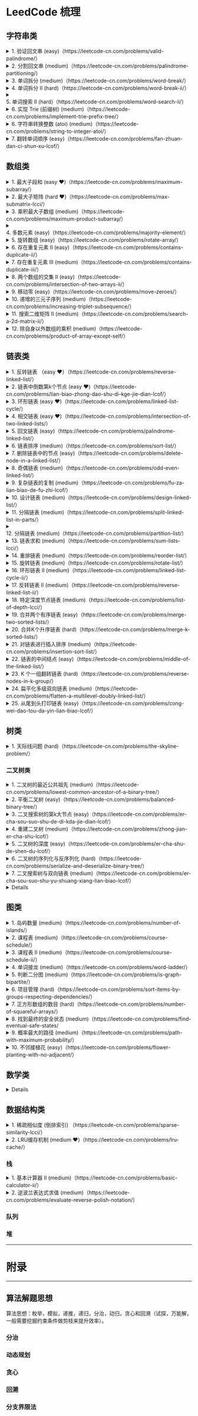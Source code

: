 # LeedCode 梳理

## 字符串类
<details>
<summary> 1. 验证回文串 (easy)（https://leetcode-cn.com/problems/valid-palindrome/） </summary> 
    
```cpp
class Solution {
public:
    bool isPalindrome(const string& s) {
        int left = 0;
        int right = s.length() - 1;
        while (left < right) {
            while (left < right && !isalnum(s[left])) { ++left; }
            while (left < right && !isalnum(s[right])) { --right; }
            if (tolower(s[left]) != tolower(s[right])) { return false; }
            ++left, --right;
        }
        return true;
    }
};
``` 
</details>

<details>
<summary> 2. 分割回文串 (medium)（https://leetcode-cn.com/problems/palindrome-partitioning/） </summary> 
</details>

<details>
<summary> 3. 单词拆分 (medium)（https://leetcode-cn.com/problems/word-break/） </summary> 
</details>

<details>
<summary> 4. 单词拆分 II (hard)（https://leetcode-cn.com/problems/word-break-ii/） </summary> 
</details>

<details>
<summary> 5. 单词搜索 II (hard)（https://leetcode-cn.com/problems/word-search-ii/） </summary> 
</details>

<details>
<summary> 6. 实现 Trie (前缀树) (medium)（https://leetcode-cn.com/problems/implement-trie-prefix-tree/） </summary> 
</details>

<details>
<summary> 6. 字符串转换整数 (atoi) (medium)（https://leetcode-cn.com/problems/string-to-integer-atoi/） </summary> 
</details>

<details>
<summary> 7. 翻转单词顺序 (easy)（https://leetcode-cn.com/problems/fan-zhuan-dan-ci-shun-xu-lcof/） </summary>
    
```cpp
class Solution {
public:
    string reverseWords(string s) {
        string res("");
        bool is_blank_status = true;
        size_t end = s.size();
        for (int cur = s.size()-1; cur >= 0; --cur) {
            if (is_blank_status && !isBlank(s[cur])) {
                end = cur;
                is_blank_status = false;
            }
            if (!is_blank_status && isBlank(s[cur])) {
                if (!res.empty()) {
                    res.push_back(' ');
                }
                res.append(s, cur+1, end - cur);
                is_blank_status = true;
            }
        }
        // not end with blank
        if (!is_blank_status) {
            if (!res.empty()) {
                res.push_back(' ');
            }
            res.append(s, 0, end+1);
        }
        return res;
    }
    
private:
    bool isBlank(char c) const {
        return ' ' == c;
    }
};
```

</details>


## 数组类
<details>
<summary> 1. 最大子段和 (easy &hearts;)（https://leetcode-cn.com/problems/maximum-subarray/） </summary> 

```cpp
class Solution {
public:
    int maxSubArray(vector<int>& nums) {
        int maxSum = INT_MIN;
        int curSum = 0;
        for (size_t id = 0; id < nums.size(); ++id) {
            if (curSum <= 0) {
                curSum = 0;
            }
            curSum += nums[id];
            if (curSum > maxSum) {
                maxSum = curSum;
            }
        }
        return maxSum;
    }
};
```

</details>

<details>
<summary> 2. 最大子矩阵 (hard &hearts;)（https://leetcode-cn.com/problems/max-submatrix-lcci/） </summary> 
    
```cpp
class Solution {
public:
    vector<int> getMaxMatrix(vector<vector<int>>& matrix) {
        vector<int> res;
        int maxSum = INT_MIN;
        for (size_t row1 = 0; row1 < matrix.size(); ++row1) {
            // 记录各列的和
            vector<int> sum(matrix[0].size(), 0);
            for (size_t row2 = row1; row2 < matrix.size(); ++row2) {
                int curSum = -1;
                int col1 = -1;
                for (size_t col2 = 0; col2 < matrix[0].size(); ++col2) {
                    sum[col2] += matrix[row2][col2];
                    if (curSum <= 0) {
                        // 重置左边列号
                        curSum = 0;
                        col1 = col2;
                    }
                    curSum += sum[col2];
                    if (curSum > maxSum) {
                        // 记录右边列号
                        maxSum = curSum;
                        if (res.empty()) {
                            res.resize(4);
                        }
                        res[0] = row1, res[1] = col1;
                        res[2] = row2, res[3] = col2;
                    }
                }
            }
        }
        return res;
    }
};
```
    
</details>

<details>
<summary> 3. 乘积最大子数组 (medium)（https://leetcode-cn.com/problems/maximum-product-subarray/） </summary> 
</details>

<details>
<summary> 4. 多数元素 (easy)（https://leetcode-cn.com/problems/majority-element/） </summary> 
</details>

<details>
<summary> 5. 旋转数组 (easy)（https://leetcode-cn.com/problems/rotate-array/） </summary> 
</details>

<details>
<summary> 6. 存在重复元素 II (easy)（https://leetcode-cn.com/problems/contains-duplicate-ii/） </summary> 
</details>

<details>
<summary> 7. 存在重复元素 III (medium)（https://leetcode-cn.com/problems/contains-duplicate-iii/） </summary> 
</details>

<details>
<summary> 8. 两个数组的交集 II (easy)（https://leetcode-cn.com/problems/intersection-of-two-arrays-ii/） </summary> 
</details>

<details>
<summary> 9. 移动零 (easy)（https://leetcode-cn.com/problems/move-zeroes/） </summary> 
</details>

<details>
<summary> 10. 递增的三元子序列 (medium)（https://leetcode-cn.com/problems/increasing-triplet-subsequence/） </summary> 
</details>

<details>
<summary> 11. 搜索二维矩阵 II (medium)（https://leetcode-cn.com/problems/search-a-2d-matrix-ii/） </summary> 
</details>

<details>
<summary> 12. 除自身以外数组的乘积 (medium)（https://leetcode-cn.com/problems/product-of-array-except-self/） </summary> 
</details>


## 链表类

<details>
<summary> 1. 反转链表 （easy &hearts;）（https://leetcode-cn.com/problems/reverse-linked-list/） </summary>
    
```cpp
/**
 * Definition for singly-linked list.
 * struct ListNode {
 *     int val;
 *     ListNode *next;
 *     ListNode(int x) : val(x), next(NULL) {}
 * };
 */
class Solution {
public:
    ListNode* reverseList(ListNode* head) {
        if (!head) {
            return head;
        }
        ListNode *cur = head;
        ListNode *pre = NULL;
        ListNode *post = NULL;
        while (cur != NULL) {
            post = cur->next;
            cur->next = pre;
            pre = cur;
            cur = post;
        }
        return pre;
    }
};
```

</details>

<details>
<summary> 2. 链表中倒数第k个节点 (easy &hearts;)（https://leetcode-cn.com/problems/lian-biao-zhong-dao-shu-di-kge-jie-dian-lcof/） </summary> 
    
```cpp
/**
 * Definition for singly-linked list.
 * struct ListNode {
 *     int val;
 *     ListNode *next;
 *     ListNode(int x) : val(x), next(NULL) {}
 * };
 */
class Solution {
public:
    ListNode* getKthFromEnd(ListNode* head, int k) {
        ListNode *fast = head;
        for (int id = 0; id < k; ++id) {
            if (!fast) {
                return NULL;
            }
            fast = fast->next;
        }
        ListNode *slow = head;
        while (fast != NULL) {
            fast = fast->next;
            slow = slow->next;
        }
        return slow;
    }
};
```

</details>

<details>
<summary> 3. 环形链表 (easy &hearts;)（https://leetcode-cn.com/problems/linked-list-cycle/） </summary> 
    
```cpp
/**
 * Definition for singly-linked list.
 * struct ListNode {
 *     int val;
 *     ListNode *next;
 *     ListNode(int x) : val(x), next(NULL) {}
 * };
 */
class Solution {
public:
    bool hasCycle(ListNode *head) {
        if (NULL == head || NULL == head->next) {
            return false;
        }
        ListNode *fast = head->next->next;
        ListNode *slow = head->next;
        while (fast && fast->next) {
            if (fast == slow) {
                return true;
            }
            slow = slow->next;
            fast = fast->next->next;
        }
        return false;
    }
};
```
    
</details>

<details>
<summary> 4. 相交链表 (easy &hearts;)（https://leetcode-cn.com/problems/intersection-of-two-linked-lists/） </summary> 

```cpp
/**
 * Definition for singly-linked list.
 * struct ListNode {
 *     int val;
 *     ListNode *next;
 *     ListNode(int x) : val(x), next(NULL) {}
 * };
 */
class Solution {
public:
    ListNode *getIntersectionNode(ListNode *headA, ListNode *headB) {
        //  链表 L1 长度为 a+c, 链表 L2 长度为 b+c, 其中 c >= 0.
        //  由 (a+c)+b == (b+c)+a, 得出两个指针在公共点相遇
        //  时间复杂度 O(a+b+c)
        ListNode *p1 = headA;
        ListNode *p2 = headB;
        while (p1 != p2) {
            p1 = (NULL == p1) ? headB : p1->next;
            p2 = (NULL == p2) ? headA : p2->next;
        }
        return p1;
    }
};
```
 
</details>

<details>
<summary> 5. 回文链表 (easy)（https://leetcode-cn.com/problems/palindrome-linked-list/） </summary> 
</details>

<details>
<summary> 6. 链表排序 (medium)（https://leetcode-cn.com/problems/sort-list/） </summary> 
</details>

<details>
<summary> 7. 删除链表中的节点 (easy)（https://leetcode-cn.com/problems/delete-node-in-a-linked-list/） </summary> 
</details>

<details>
<summary> 8. 奇偶链表 (medium)（https://leetcode-cn.com/problems/odd-even-linked-list/） </summary> 
</details>

<details>
<summary> 9. 复杂链表的复制 (medium)（https://leetcode-cn.com/problems/fu-za-lian-biao-de-fu-zhi-lcof/） </summary> 
</details>

<details>
<summary> 10. 设计链表 (medium)（https://leetcode-cn.com/problems/design-linked-list/） </summary> 
</details>


<details>
<summary> 11. 分隔链表 (medium)（https://leetcode-cn.com/problems/split-linked-list-in-parts/） </summary> 
</details>

<details>
<summary> 12. 分隔链表 (medium)（https://leetcode-cn.com/problems/partition-list/） </summary> 
</details>

<details>
<summary> 13. 链表求和 (medium)（https://leetcode-cn.com/problems/sum-lists-lcci/） </summary> 
    
```cpp
/**
 * Definition for singly-linked list.
 * struct ListNode {
 *     int val;
 *     ListNode *next;
 *     ListNode(int x) : val(x), next(NULL) {}
 * };
 */
class Solution {
public:
    ListNode* addTwoNumbers(ListNode* l1, ListNode* l2) {
        ListNode *l3 = NULL;
        ListNode *l3tail = NULL;
        int sum = 0;
        while (l1 != NULL || l2 !=NULL) {
            if (l1 != NULL && l2 != NULL) {
                sum += l1->val + l2->val;
                l1 = l1->next, l2 = l2->next;
            } else if (l1 != NULL) {
                sum += l1->val;
                l1 = l1->next;
            } else {
                sum += l2->val;
                l2 = l2->next;
            }    
            if (l3 == NULL) {
                l3tail = l3 = new ListNode(sum >= 10 ? (sum - 10) : sum);
            } else {
                l3tail->next = new ListNode(sum >= 10 ? (sum - 10) : sum);
                l3tail = l3tail->next;
            }
            sum = sum >= 10 ? 1 : 0;
        }
        if (sum > 0) {
            l3tail->next = new ListNode(sum);
        }
        return l3;
    }
};
```
* 如果链表非逆序数字，需要在计算前后分别执行下反转链表。

</details>

<details>
<summary> 14. 重排链表 (medium)（https://leetcode-cn.com/problems/reorder-list/） </summary> 
</details>

<details>
<summary> 15. 旋转链表 (medium)（https://leetcode-cn.com/problems/rotate-list/） </summary> 
</details>

<details>
<summary> 16. 环形链表 II (medium)（https://leetcode-cn.com/problems/linked-list-cycle-ii/） </summary> 
</details>

<details>
<summary> 17. 反转链表 II (medium)（https://leetcode-cn.com/problems/reverse-linked-list-ii/） </summary> 
</details>

<details>
<summary> 18. 特定深度节点链表 (medium)（https://leetcode-cn.com/problems/list-of-depth-lcci/） </summary> 
</details>

<details>
<summary> 19. 合并两个有序链表 (easy)（https://leetcode-cn.com/problems/merge-two-sorted-lists/） </summary> 

```cpp
/**
 * Definition for singly-linked list.
 * struct ListNode {
 *     int val;
 *     ListNode *next;
 *     ListNode() : val(0), next(nullptr) {}
 *     ListNode(int x) : val(x), next(nullptr) {}
 *     ListNode(int x, ListNode *next) : val(x), next(next) {}
 * };
 */
//  more effective
class Solution {
public:
    ListNode* mergeTwoLists(ListNode* l1, ListNode* l2) {
        ListNode *head = nullptr;
        ListNode *tail = nullptr;
        while (l1 && l2) {
            ListNode *tmpnode = nullptr;
            if (l1->val <= l2->val) {
                tmpnode = l1;
                l1 = l1->next;
            } else {
                tmpnode = l2;
                l2 = l2->next;
            }
            if (nullptr == head) {
                tail = head = tmpnode;
            } else {
                tail->next = tmpnode;
                tail = tail->next;
            }
        }
        if (nullptr == tail) {
            return (nullptr == l1) ? l2 : l1;
        }
        tail->next = (nullptr == l1) ? l2 : l1;
        return head;
    }
};
```

```cpp
// more concise
class Solution {
public:
    ListNode* mergeTwoLists(ListNode* l1, ListNode* l2) {
        ListNode *head = nullptr;
        ListNode *tail = nullptr;
        while (l1 || l2) {
            ListNode *tmpnode = nullptr;
            if (!l2 || (l1 && l1->val <= l2->val)) {
                tmpnode = l1;
                l1 = l1->next;
            } else {
                tmpnode = l2;
                l2 = l2->next;
            }
            if (nullptr == head) {
                tail = head = tmpnode;
            } else {
                tail->next = tmpnode;
                tail = tail->next;
            }
        }
        return head;
    }
};
```

</details>

<details>
<summary> 20. 合并K个升序链表 (hard)（https://leetcode-cn.com/problems/merge-k-sorted-lists/） </summary> 
</details>

<details>
<summary> 21. 对链表进行插入排序 (medium)（https://leetcode-cn.com/problems/insertion-sort-list/） </summary> 
</details>

<details>
<summary> 22. 链表的中间结点 (easy)（https://leetcode-cn.com/problems/middle-of-the-linked-list/） </summary> 
</details>

<details>
<summary> 23. K 个一组翻转链表 (hard)（https://leetcode-cn.com/problems/reverse-nodes-in-k-group/） </summary> 
</details>

<details>
<summary> 24. 扁平化多级双向链表 (medium)（https://leetcode-cn.com/problems/flatten-a-multilevel-doubly-linked-list/） </summary> 
</details>

<details>
<summary> 25. 从尾到头打印链表 (easy)（https://leetcode-cn.com/problems/cong-wei-dao-tou-da-yin-lian-biao-lcof/） </summary> 
</details>

## 树类

<details>
<summary> 1. 天际线问题 (hard)（https://leetcode-cn.com/problems/the-skyline-problem/） </summary> 
</details>


### 二叉树类
<details>
<summary> 1. 二叉树的最近公共祖先 (medium)（https://leetcode-cn.com/problems/lowest-common-ancestor-of-a-binary-tree/） </summary> 
</details>

<details>
<summary> 2. 平衡二叉树 (easy)（https://leetcode-cn.com/problems/balanced-binary-tree/） </summary> 
</details>

<details>
<summary> 3. 二叉搜索树的第k大节点  (easy)（https://leetcode-cn.com/problems/er-cha-sou-suo-shu-de-di-kda-jie-dian-lcof/） </summary> 
</details>

<details>
<summary> 4. 重建二叉树 (medium)（https://leetcode-cn.com/problems/zhong-jian-er-cha-shu-lcof/） </summary> 
</details>

<details>
<summary> 5. 二叉树的深度  (easy)（https://leetcode-cn.com/problems/er-cha-shu-de-shen-du-lcof/） </summary> 
</details>

<details>
<summary> 6. 二叉树的序列化与反序列化  (hard)（https://leetcode-cn.com/problems/serialize-and-deserialize-binary-tree/） </summary> 
</details>

<details>
<summary> 7. 二叉搜索树与双向链表 (medium)（https://leetcode-cn.com/problems/er-cha-sou-suo-shu-yu-shuang-xiang-lian-biao-lcof/） </summary> 
</details>

<details>
<!--summary> x.  ()（） </summary--> 
</details>

## 图类
<details>
<summary> 1. 岛屿数量 (medium)（https://leetcode-cn.com/problems/number-of-islands/） </summary> 
</details>

<details>
<summary> 2. 课程表 (medium)（https://leetcode-cn.com/problems/course-schedule/） </summary> 
</details>

<details>
<summary> 3. 课程表 II (medium)（https://leetcode-cn.com/problems/course-schedule-ii/） </summary> 
</details>

<details>
<summary> 4. 单词接龙 (medium)（https://leetcode-cn.com/problems/word-ladder/） </summary> 
</details>

<details>
<summary> 5. 判断二分图 (medium)（https://leetcode-cn.com/problems/is-graph-bipartite/） </summary> 
</details>

<details>
<summary> 6. 项目管理 (hard)（https://leetcode-cn.com/problems/sort-items-by-groups-respecting-dependencies/） </summary> 
</details>

<details>
<summary> 7. 正方形数组的数目 (hard)（https://leetcode-cn.com/problems/number-of-squareful-arrays/） </summary> 
</details>

<details>
<summary> 8. 找到最终的安全状态 (medium)（https://leetcode-cn.com/problems/find-eventual-safe-states/ </summary> 
</details>

<details>
<summary> 9. 概率最大的路径 (medium)（https://leetcode-cn.com/problems/path-with-maximum-probability/） </summary> 
</details>

<details>
<summary> 10. 不邻接植花 (easy)（https://leetcode-cn.com/problems/flower-planting-with-no-adjacent/） </summary> 
</details>


## 数学类
<details>
<!--summary> x.  ()（） </summary--> 
</details>


## 数据结构类

<details>
<summary> 1. 稀疏相似度 (倒排索引) （https://leetcode-cn.com/problems/sparse-similarity-lcci/） </summary> 

题解：
```bash
class Solution {
public:
    vector<string> computeSimilarities(vector<vector<int>>& docs) {
        vector<string> res;
        unordered_map<int, vector<int> > elem2doc;
        for (size_t doc_id = 0; doc_id < docs.size(); ++doc_id) {
            for (size_t elem_id = 0; elem_id < docs[doc_id].size(); ++elem_id) {
                elem2doc[docs[doc_id][elem_id]].push_back(doc_id);
            }
        }
        
        unordered_map<int, unordered_map<int, size_t> > doc2doc2freq;
        for (auto iter = elem2doc.begin(); iter != elem2doc.end(); ++iter) {
            for (size_t id = 0; id < iter->second.size(); ++id) {
                for (size_t k = id+1; k < iter->second.size(); ++k) {
                    doc2doc2freq[iter->second[id]][iter->second[k]]++;
                }
            }
        }

        for (auto iter = doc2doc2freq.begin(); iter != doc2doc2freq.end(); ++iter) {
            for (auto iter2 = iter->second.begin(); iter2 != iter->second.end(); ++iter2) {
                double similarity = double(iter2->second) / double(docs[iter->first].size() + docs[iter2->first].size() - iter2->second);
                if (similarity >= 0.000005f) {
                    char buffer[256];
                    int n = snprintf(buffer, 256, "%lu,%lu: %.4f", iter->first, iter2->first, similarity + 1e-9);
                    if (0 < n && n < 256) {
                        buffer[n] = '\0';
                        res.push_back(buffer);
                    }
                }
            }
        }
        return res;
    }
};
``` 

超时题解（O(n^2*m)）：
```c++
class Solution {
public:
    string compare2DocSimilarity(vector<int>& short_doc, size_t short_id, vector<int>& long_doc, size_t long_id) {
        if (short_doc.size() > long_doc.size()) return compare2DocSimilarity(long_doc, long_id, short_doc, short_id);
        string res("");
        if (short_doc.empty()) return res;
        unordered_set<int> short_set;
        for (size_t id = 0; id < short_doc.size(); ++id) short_set.insert(short_doc[id]);
        size_t intersection_num = 0;
        size_t unionsection_num = short_set.size();
        for (size_t id = 0; id < long_doc.size(); ++id) {
            if (short_set.find(long_doc[id]) != short_set.end()) {
                ++intersection_num;
            } else {
                ++unionsection_num;
            }
        }
        double similarity = double(intersection_num) / double(unionsection_num);
        if (similarity < 0.00005f) return res;
        char buffer[256];
        size_t min_id = min(short_id, long_id);
        size_t max_id = max(short_id, long_id);
        int n = snprintf(buffer, 256, "%lu,%lu: %.4f", min_id, max_id, similarity+1e-9);
        if (0 < n && n < 256) {
            buffer[n] = '\0';
        }
        return buffer;
    }

    vector<string> computeSimilarities(vector<vector<int>>& docs) {
        vector<string> res;
        for (size_t m = 0; m < docs.size(); ++m) {
            for (size_t n = m+1; n < docs.size(); ++n) {
                string cmp_str = compare2DocSimilarity(docs[m], m, docs[n], n);
                if (!cmp_str.empty()) {
                    res.push_back(cmp_str);
                }
            }
        }
        return res;

    }
};
```

</details>

<details>
<summary> 2. LRU缓存机制 (medium &hearts;)（https://leetcode-cn.com/problems/lru-cache/） </summary> 
   
```cpp
class LRUCache {
private:
    struct ListNode {
        int key;
        int value;
        ListNode *next;
        ListNode *pre;
        ListNode(int k, int v): key(k), value(v), next(NULL), pre(NULL) {}
    };

public:
    LRUCache(int capacity)
        :capacity_(capacity)
        ,head_(new ListNode(0, 0))
        ,tail_(new ListNode(0, 0)) {
            head_->next = tail_;
            tail_->pre = head_;
        }
    ~LRUCache() {
        ListNode *node = head_;
        ListNode *post = NULL;
        while (node != NULL) {
            post = node->next;
            delete node;
            node = post;
        }
    }
    
    int get(int key) {
        auto iter = key2node_.find(key);
        if (iter == key2node_.end()) {
            return -1;
        }
        ListNode *node = iter->second;
        if (!isHead(node)) {
            removeNode(node);
            addToHead(node);
        }
        return node->value;
    }
    
    void put(int key, int value) {
        auto iter = key2node_.find(key);
        if (iter == key2node_.end()) {
            if (key2node_.size() < capacity_) {
                ListNode *node = new ListNode(key, value);
                addToHead(node);
                key2node_.insert(make_pair(key, node));
            } else {
                ListNode *node = tail_->pre;
                key2node_.erase(node->key);
                removeNode(node);
                node->key = key;
                node->value = value;
                key2node_.insert(make_pair(key, node));
                addToHead(node);
            }
        } else {
            iter->second->value = value;
            if (!isHead(iter->second)) {
                removeNode(iter->second);
                addToHead(iter->second);
            }
        }
    }

private:
    bool isHead(ListNode *node) {
        return head_->next == node;
    }

    void removeNode(ListNode* node) {
        node->pre->next = node->next;
        node->next->pre = node->pre;
    }

    void addToHead(ListNode* node) {
        node->next = head_->next;
        head_->next->pre = node;
        node->pre = head_;
        head_->next = node;
    }
    
private:
    int capacity_;
    ListNode *head_;
    ListNode *tail_;
    unordered_map<int, ListNode*> key2node_;
};

/**
 * Your LRUCache object will be instantiated and called as such:
 * LRUCache* obj = new LRUCache(capacity);
 * int param_1 = obj->get(key);
 * obj->put(key,value);
 */
```
    
</details>



### 栈
<details>
<summary> 1. 基本计算器 II (medium)（https://leetcode-cn.com/problems/basic-calculator-ii/） </summary> 
</details>

<details>
<summary> 2. 逆波兰表达式求值 (medium)（https://leetcode-cn.com/problems/evaluate-reverse-polish-notation/） </summary> 
</details>

### 队列


### 堆




-----------
# 附录
-----------
## 算法解题思想 
算法思想：枚举，模拟，递推，递归，分治，动归，贪心和回溯（试探，万能解，一般需要挖掘约束条件做剪枝来提升效率）。
### 分治
### 动态规划

### 贪心
### 回溯
### 分支界限法
